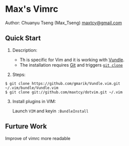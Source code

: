 Max's Vimrc
===========

Author: Chuanyu Tseng (Max_Tseng) <maxtcy@gmail.com>

Quick Start
----------------

1. Description:
	* Th is specific for Vim and it is working with [Vundle](https://github.com/gmarik/Vundle.vim).
	* The installation requires [Git](http://git-scm.com/) and triggers [`git clone`](http://gitref.org/creating/#clone)

2. Steps:

```
$ git clone https://github.com/gmarik/Vundle.vim.git ~/.vim/bundle/Vundle.vim
$ git clone git://github.com/maxtcy/dotvim.git ~/.vim

```

3. Install plugins in VIM:

	Launch `VIM` and keyin `:BundleInstall`

Furture Work
------------
Improve of vimrc more readable
